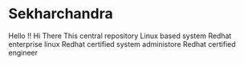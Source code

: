 # Sekharchandra
Hello !! Hi There
This central repository
Linux based system
Redhat enterprise linux
Redhat certified system administore 
Redhat certified engineer
